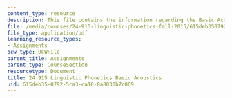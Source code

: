 ```yaml
---
content_type: resource
description: This file contains the information regarding the Basic Acoustics.
file: /media/courses/24-915-linguistic-phonetics-fall-2015/615deb3507925ca3ca108a8030b7c069_MIT24_915F15_Assignment1.pdf
file_type: application/pdf
learning_resource_types:
- Assignments
ocw_type: OCWFile
parent_title: Assignments
parent_type: CourseSection
resourcetype: Document
title: 24.915 Linguistic Phonetics Basic Acoustics
uid: 615deb35-0792-5ca3-ca10-8a8030b7c069
---
```

